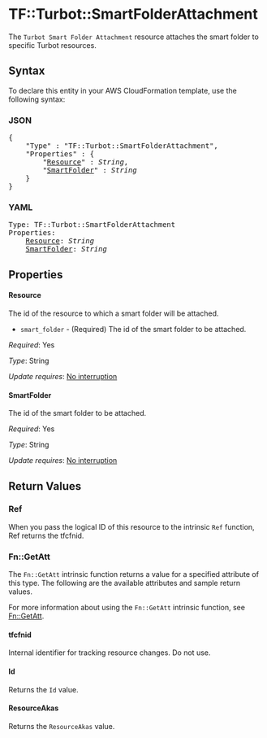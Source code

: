 # TF::Turbot::SmartFolderAttachment

The `Turbot Smart Folder Attachment` resource attaches the smart folder to specific Turbot resources.

## Syntax

To declare this entity in your AWS CloudFormation template, use the following syntax:

### JSON

<pre>
{
    "Type" : "TF::Turbot::SmartFolderAttachment",
    "Properties" : {
        "<a href="#resource" title="Resource">Resource</a>" : <i>String</i>,
        "<a href="#smartfolder" title="SmartFolder">SmartFolder</a>" : <i>String</i>
    }
}
</pre>

### YAML

<pre>
Type: TF::Turbot::SmartFolderAttachment
Properties:
    <a href="#resource" title="Resource">Resource</a>: <i>String</i>
    <a href="#smartfolder" title="SmartFolder">SmartFolder</a>: <i>String</i>
</pre>

## Properties

#### Resource

The id of the resource to which a smart folder will be attached.
- `smart_folder` - (Required) The id of the smart folder to be attached.

_Required_: Yes

_Type_: String

_Update requires_: [No interruption](https://docs.aws.amazon.com/AWSCloudFormation/latest/UserGuide/using-cfn-updating-stacks-update-behaviors.html#update-no-interrupt)

#### SmartFolder

The id of the smart folder to be attached.

_Required_: Yes

_Type_: String

_Update requires_: [No interruption](https://docs.aws.amazon.com/AWSCloudFormation/latest/UserGuide/using-cfn-updating-stacks-update-behaviors.html#update-no-interrupt)

## Return Values

### Ref

When you pass the logical ID of this resource to the intrinsic `Ref` function, Ref returns the tfcfnid.

### Fn::GetAtt

The `Fn::GetAtt` intrinsic function returns a value for a specified attribute of this type. The following are the available attributes and sample return values.

For more information about using the `Fn::GetAtt` intrinsic function, see [Fn::GetAtt](https://docs.aws.amazon.com/AWSCloudFormation/latest/UserGuide/intrinsic-function-reference-getatt.html).

#### tfcfnid

Internal identifier for tracking resource changes. Do not use.

#### Id

Returns the <code>Id</code> value.

#### ResourceAkas

Returns the <code>ResourceAkas</code> value.

